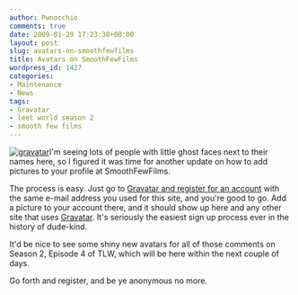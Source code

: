 ```yaml
---
author: Pwnocchio
comments: true
date: 2009-01-29 17:23:38+00:00
layout: post
slug: avatars-on-smoothfewfilms
title: Avatars on SmoothFewFilms
wordpress_id: 1427
categories:
- Maintenance
- News
tags:
- Gravatar
- leet world season 2
- smooth few films
---
```


[![gravatar](http://smoothfewfilms.com/wp-content/uploads/2009/01/gravatar.jpg)](http://smoothfewfilms.com/wp-content/uploads/2009/01/gravatar.jpg)I'm seeing lots of people with little ghost faces next to their names here, so I figured it was time for another update on how to add pictures to your profile at SmoothFewFilms.

The process is easy. Just go to [Gravatar and register for an account](http://en.gravatar.com/site/login) with the same e-mail address you used for this site, and you're good to go. Add a picture to your account there, and it should show up here and any other site that uses [Gravatar](http://www.gravatar.com/). It's seriously the easiest sign up process ever in the history of dude-kind.

It'd be nice to see some shiny new avatars for all of those comments on Season 2, Episode 4 of TLW, which will be here within the next couple of days.

Go forth and register, and be ye anonymous no more.
